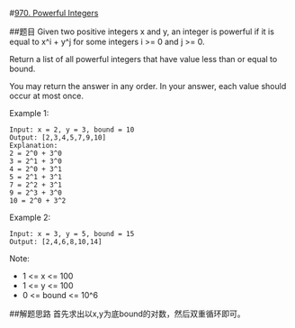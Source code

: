 #[970. Powerful Integers](https://leetcode.com/problems/powerful-integers/)

##题目
Given two positive integers x and y, an integer is powerful if it is equal to x^i + y^j for some integers i >= 0 and j >= 0.

Return a list of all powerful integers that have value less than or equal to bound.

You may return the answer in any order.  In your answer, each value should occur at most once.

 

Example 1:
```text
Input: x = 2, y = 3, bound = 10
Output: [2,3,4,5,7,9,10]
Explanation: 
2 = 2^0 + 3^0
3 = 2^1 + 3^0
4 = 2^0 + 3^1
5 = 2^1 + 3^1
7 = 2^2 + 3^1
9 = 2^3 + 3^0
10 = 2^0 + 3^2
```
Example 2:
```text
Input: x = 3, y = 5, bound = 15
Output: [2,4,6,8,10,14]
```
 

Note:

- 1 <= x <= 100
- 1 <= y <= 100
- 0 <= bound <= 10^6

##解题思路
首先求出以x,y为底bound的对数，然后双重循环即可。


